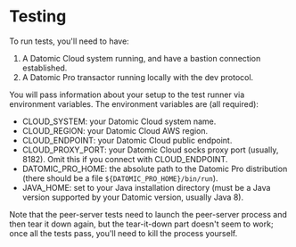 # Testing

To run tests, you'll need to have:

1. A Datomic Cloud system running, and have a bastion connection established.
2. A Datomic Pro transactor running locally with the dev protocol.

You will pass information about your setup to the test runner via environment variables. The environment variables are (all required):

* CLOUD_SYSTEM: your Datomic Cloud system name.
* CLOUD_REGION: your Datomic Cloud AWS region.
* CLOUD_ENDPOINT: your Datomic Cloud public endpoint.
* CLOUD_PROXY_PORT: your Datomic Cloud socks proxy port (usually, 8182). Omit this if you connect with CLOUD_ENDPOINT.
* DATOMIC_PRO_HOME: the absolute path to the Datomic Pro distribution (there should be a file `${DATOMIC_PRO_HOME}/bin/run`).
* JAVA_HOME: set to your Java installation directory (must be a Java version supported by your Datomic version, usually Java 8).

Note that the peer-server tests need to launch the peer-server process and then tear it down again, but the tear-it-down part doesn't seem to work; once all the tests pass, you'll need to kill the process yourself.
